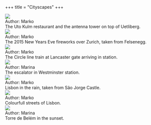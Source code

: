 +++
title = "Cityscapes"
+++
<div class="photogallery">

<div class="photoframe">
  <div class="photo">
    <a href="https://drive.google.com/open?id=0B3e2zRvXHH5Fd1A0VS1lUjEwRm8">
      <img src="/img/Uetliberg%20in%20dark%20fog%20thumbnail.jpeg" />
    </a>
  </div>
  <div class="description">
    <div class="author">
      Author: Marko
    </div>
    The Uto Kulm restaurant and the antenna tower on top of Uetliberg.
  </div>
</div>

<div class="photoframe">
  <div class="photo">
    <a href="https://drive.google.com/open?id=0B3e2zRvXHH5FbF9IUkdCZTdsVDQ">
      <img src="/img/New%20Year%202015%20Fireworks%20Over%20Zurich%20thumbnail.jpeg" />
    </a>
  </div>
  <div class="description">
    <div class="author">
      Author: Marko
    </div>
    The 2015 New Years Eve fireworks over Zurich, taken from Felsenegg.
  </div>
</div>

<div class="photoframe">
  <div class="photo">
    <a href="https://drive.google.com/open?id=0B3e2zRvXHH5FclVBN29LLXNRRmM">
      <img src="/img/London underground thumbnail.jpg">
    </a>
  </div>
  <div class="description">
    <div class="author">
      Author: Marko
    </div>
    The Circle line train at Lancaster gate arriving in station.
  </div>
</div>

<div class="photoframe">
  <div class="photo">
    <a href="https://drive.google.com/open?id=0B3e2zRvXHH5FNTNRenBJRUZhQlU">
      <img src="/img/London underground escalator thumbnail.jpg">
    </a>
  </div>
  <div class="description">
    <div class="author">
      Author: Marina
    </div>
    The escalator in Westminster station.
  </div>
</div>

<div class="photoframe">
  <div class="photo">
    <a href="https://drive.google.com/open?id=0B3e2zRvXHH5FSGpGRGVYNkRxazA">
      <img src="/img/Lisbon thumbnail.jpeg">
    </a>
  </div>
  <div class="description">
    <div class="author">
      Author: Marko
    </div>
    Lisbon in the rain, taken from São Jorge Castle.
  </div>
</div>

<div class="photoframe">
  <div class="photo">
    <a href="https://drive.google.com/open?id=0B3e2zRvXHH5FZ0habktwTko4MWs">
      <img src="/img/Streets of Lisbon thumbnail.jpeg">
    </a>
  </div>
  <div class="description">
    <div class="author">
      Author: Marko
    </div>
    Colourfull streets of Lisbon.
  </div>
</div>

<div class="photoframe">
  <div class="photo">
    <a href="https://drive.google.com/open?id=0B3e2zRvXHH5FQXIwaTJRTjUtNjQ">
      <img src="/img/Torre de Belem thumbnail.jpeg">
    </a>
  </div>
  <div class="description">
    <div class="author">
      Author: Marina
    </div>
    Torre de Belém in the sunset.
  </div>
</div>

</div>
